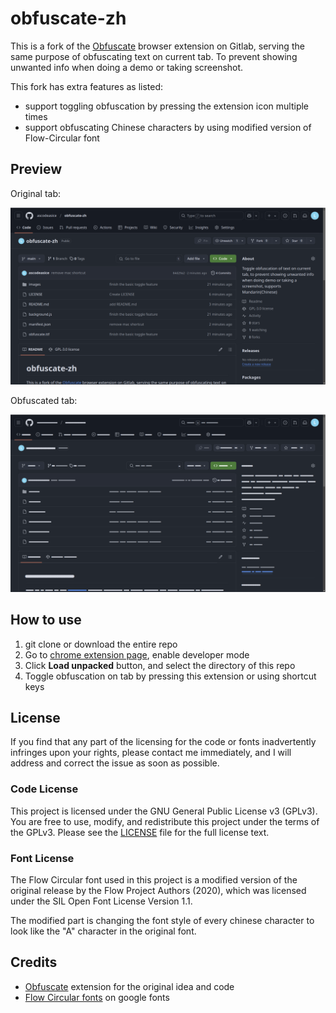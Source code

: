# obfuscate-zh

This is a fork of the [Obfuscate](https://gitlab.com/nin_/obfuscate/-/tree/main) browser extension on Gitlab, serving the same purpose of obfuscating text on current tab. To prevent showing unwanted info when doing a demo or taking screenshot.


This fork has extra features as listed:

- support toggling obfuscation by pressing the extension icon multiple times
- support obfuscating Chinese characters by using modified version of Flow-Circular font

## Preview

Original tab:

![original tab](./images/original.png)

Obfuscated tab:

![obfuscated tab](./images/obfuscated.png)

## How to use

1. git clone or download the entire repo
2. Go to [chrome extension page](chrome://extensions/), enable developer mode
3. Click **Load unpacked** button, and select the directory of this repo
4. Toggle obfuscation on tab by pressing this extension or using shortcut keys

## License

If you find that any part of the licensing for the code or fonts inadvertently infringes upon your rights, please contact me immediately, and I will address and correct the issue as soon as possible.

### Code License

This project is licensed under the GNU General Public License v3 (GPLv3).
You are free to use, modify, and redistribute this project under the terms of the GPLv3.
Please see the [LICENSE](LICENSE) file for the full license text.

### Font License

The Flow Circular font used in this project is a modified version of the original release by the Flow Project Authors (2020), which was licensed under the SIL Open Font License Version 1.1.

The modified part is changing the font style of every chinese character to look like the "A" character in the original font.

## Credits

- [Obfuscate](https://gitlab.com/nin_/obfuscate/-/tree/main?ref_type=heads) extension for the original idea and code
- [Flow Circular fonts](https://fonts.google.com/specimen/Flow+Circular) on google fonts
